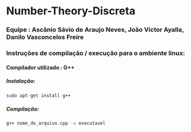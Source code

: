 # Number-Theory-Discreta

### Equipe : Ascânio Sávio de Araujo Neves, João Victor Ayalla, Danilo Vasconcelos Freire

### Instruções de compilação / execução para o ambiente linux:

   #### Compilador utilizado : G++
   ##### Instalação:
   ```bash
   sudo apt-get install g++
   ```
   ##### Compilação:
   ```bash
   g++ nome_do_arquivo.cpp -o executavel
   ```
